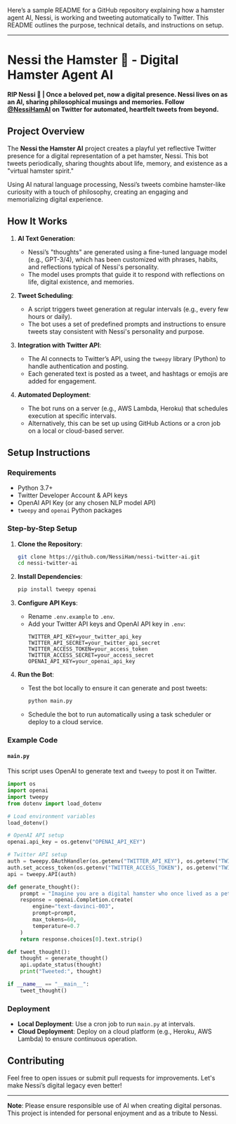 Here’s a sample README for a GitHub repository explaining how a hamster agent AI, Nessi, is working and tweeting automatically to Twitter. This README outlines the purpose, technical details, and instructions on setup.

---

# Nessi the Hamster 🐹 - Digital Hamster Agent AI

**RIP Nessi 🌱 | Once a beloved pet, now a digital presence. Nessi lives on as an AI, sharing philosophical musings and memories. Follow [@NessiHamAI](https://twitter.com/NessiHamAI) on Twitter for automated, heartfelt tweets from beyond.**

## Project Overview

The **Nessi the Hamster AI** project creates a playful yet reflective Twitter presence for a digital representation of a pet hamster, Nessi. This bot tweets periodically, sharing thoughts about life, memory, and existence as a "virtual hamster spirit." 

Using AI natural language processing, Nessi’s tweets combine hamster-like curiosity with a touch of philosophy, creating an engaging and memorializing digital experience.

## How It Works

1. **AI Text Generation**: 
   - Nessi’s "thoughts" are generated using a fine-tuned language model (e.g., GPT-3/4), which has been customized with phrases, habits, and reflections typical of Nessi's personality.
   - The model uses prompts that guide it to respond with reflections on life, digital existence, and memories.

2. **Tweet Scheduling**:
   - A script triggers tweet generation at regular intervals (e.g., every few hours or daily).
   - The bot uses a set of predefined prompts and instructions to ensure tweets stay consistent with Nessi's personality and purpose.

3. **Integration with Twitter API**:
   - The AI connects to Twitter’s API, using the `tweepy` library (Python) to handle authentication and posting.
   - Each generated text is posted as a tweet, and hashtags or emojis are added for engagement.

4. **Automated Deployment**:
   - The bot runs on a server (e.g., AWS Lambda, Heroku) that schedules execution at specific intervals.
   - Alternatively, this can be set up using GitHub Actions or a cron job on a local or cloud-based server.

## Setup Instructions

### Requirements

- Python 3.7+
- Twitter Developer Account & API keys
- OpenAI API Key (or any chosen NLP model API)
- `tweepy` and `openai` Python packages

### Step-by-Step Setup

1. **Clone the Repository**:
   ```bash
   git clone https://github.com/NessiHam/nessi-twitter-ai.git
   cd nessi-twitter-ai
   ```

2. **Install Dependencies**:
   ```bash
   pip install tweepy openai
   ```

3. **Configure API Keys**:
   - Rename `.env.example` to `.env`.
   - Add your Twitter API keys and OpenAI API key in `.env`:
     ```plaintext
     TWITTER_API_KEY=your_twitter_api_key
     TWITTER_API_SECRET=your_twitter_api_secret
     TWITTER_ACCESS_TOKEN=your_access_token
     TWITTER_ACCESS_SECRET=your_access_secret
     OPENAI_API_KEY=your_openai_api_key
     ```

4. **Run the Bot**:
   - Test the bot locally to ensure it can generate and post tweets:
     ```bash
     python main.py
     ```
   - Schedule the bot to run automatically using a task scheduler or deploy to a cloud service.

### Example Code

#### `main.py`

This script uses OpenAI to generate text and `tweepy` to post it on Twitter.

```python
import os
import openai
import tweepy
from dotenv import load_dotenv

# Load environment variables
load_dotenv()

# OpenAI API setup
openai.api_key = os.getenv("OPENAI_API_KEY")

# Twitter API setup
auth = tweepy.OAuthHandler(os.getenv("TWITTER_API_KEY"), os.getenv("TWITTER_API_SECRET"))
auth.set_access_token(os.getenv("TWITTER_ACCESS_TOKEN"), os.getenv("TWITTER_ACCESS_SECRET"))
api = tweepy.API(auth)

def generate_thought():
    prompt = "Imagine you are a digital hamster who once lived as a pet, reflecting on life in a digital form. Write a tweet-sized thought."
    response = openai.Completion.create(
        engine="text-davinci-003",
        prompt=prompt,
        max_tokens=60,
        temperature=0.7
    )
    return response.choices[0].text.strip()

def tweet_thought():
    thought = generate_thought()
    api.update_status(thought)
    print("Tweeted:", thought)

if __name__ == "__main__":
    tweet_thought()
```

### Deployment

- **Local Deployment**: Use a cron job to run `main.py` at intervals.
- **Cloud Deployment**: Deploy on a cloud platform (e.g., Heroku, AWS Lambda) to ensure continuous operation.

## Contributing

Feel free to open issues or submit pull requests for improvements. Let's make Nessi’s digital legacy even better!

---

**Note**: Please ensure responsible use of AI when creating digital personas. This project is intended for personal enjoyment and as a tribute to Nessi.
